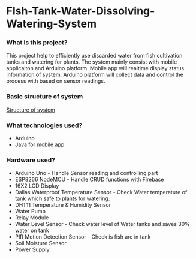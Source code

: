 # FIsh-Tank-Water-Dissolving-Watering-System

### What is this project?
<p>
This project help to efficiently use discarded water from fish cultivation tanks and watering for plants.
The system mainly consist with mobile applicaiton and Arduino platform. Mobile app will realtime display status information of system. Arduino platform will collect data and control the process with based on sensor readings.
</p>

### Basic structure of system
[Structure of system](https://i.postimg.cc/Pq7M0CGX/Fish-Tank-Watering-System.jpg)

### What technologies used?
+ Arduino
+ Java for mobile app

### Hardware used?
+ Arduino Uno - Handle Sensor reading and controlling part
+ ESP8266 NodeMCU  -  Handle CRUD functions with Firebase
+ 16X2 LCD Display
+ Dallas Waterproof Temperature Sensor  -  Check Water temperature of tank which safe to plants for watering.
+ DHT11 Temperature & Humidity Sensor 
+ Water Pump
+ Relay Module
+ Water Level Sensor  - Check water level of Water tanks and saves 30% water on tank
+ PIR Motion Detection Sensor - Check is fish are in tank
+ Soil Moisture Sensor
+ Power Supply

